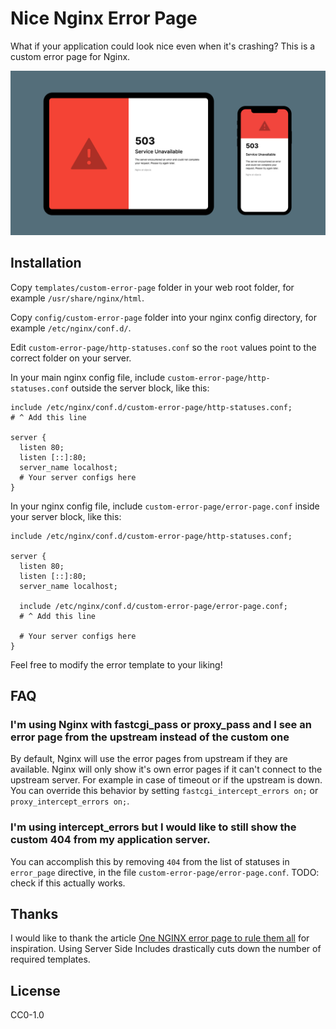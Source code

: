 # Nice Nginx Error Page

What if your application could look nice even when it's crashing? This is a custom error page for Nginx.

![](./nice-nginx-error-page-screenshot.png)

## Installation

Copy `templates/custom-error-page` folder in your web root folder, for example `/usr/share/nginx/html`.

Copy `config/custom-error-page` folder into your nginx config directory, for example `/etc/nginx/conf.d/`.

Edit `custom-error-page/http-statuses.conf` so the `root` values point to the correct folder on your server.

In your main nginx config file, include `custom-error-page/http-statuses.conf` outside the server block, like this:

```
include /etc/nginx/conf.d/custom-error-page/http-statuses.conf;
# ^ Add this line

server {
  listen 80;
  listen [::]:80;
  server_name localhost;
  # Your server configs here
}
```

In your nginx config file, include `custom-error-page/error-page.conf` inside your server block, like this:

```
include /etc/nginx/conf.d/custom-error-page/http-statuses.conf;

server {
  listen 80;
  listen [::]:80;
  server_name localhost;
  
  include /etc/nginx/conf.d/custom-error-page/error-page.conf;
  # ^ Add this line
  
  # Your server configs here
}
```

Feel free to modify the error template to your liking!

## FAQ

### I'm using Nginx with fastcgi_pass or proxy_pass and I see an error page from the upstream instead of the custom one

By default, Nginx will use the error pages from upstream if they are available. Nginx will only show it's own error pages if it can't connect to the upstream server. For example in case of timeout or if the upstream is down. You can override this behavior by setting `fastcgi_intercept_errors on;` or
`proxy_intercept_errors on;`.

### I'm using intercept_errors but I would like to still show the custom 404 from my application server.

You can accomplish this by removing `404` from the list of statuses in `error_page` directive, in the file `custom-error-page/error-page.conf`. TODO: check if this actually works.

## Thanks

I would like to thank the article [One NGINX error page to rule them all](https://blog.adriaan.io/one-nginx-error-page-to-rule-them-all.html) for inspiration. Using Server Side Includes drastically cuts down the number of required templates.

## License

CC0-1.0
